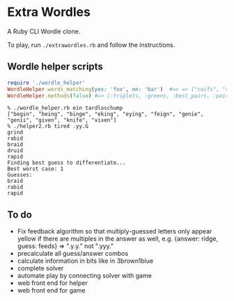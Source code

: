 # Extra Wordles

A Ruby CLI Wordle clone.

To play, run `./extrawordles.rb` and follow the instructions.

## Wordle helper scripts

```ruby
require './wordle_helper'
WordleHelper.words_matching(yes: 'foo', no: 'bar')  #=> => ["coifs", "comfy", "doffs", "felon", ...]
WordleHelper.methods(false) #=> [:triplets, :greens, :best_pairs, :pairs, :words_matching, :words5, :top10, :top15, :remaining_words, :best_next_word, :most_common_characters]
```

```
% ./wordle_helper.rb ein tardloschump
["begin", "being", "binge", "eking", "eying", "feign", "genie", "genii", "given", "knife", "vixen"]
% ./helper2.rb tired .yy.G
grind
rabid
braid
druid
rapid
Finding best guess to differentiate...
Best worst case: 1
Guesses:
braid
rabid
rapid
```

## To do

* Fix feedback algorithm so that multiply-guessed letters only appear yellow if there are multiples in the answer as well, e.g. {answer: ridge, guess: feeds} => ".y.y." not ".yyy."
* precalculate all guess/answer combos
* calculate information in bits like in 3brown1blue
* complete solver
* automate play by connecting solver with game
* web front end for helper
* web front end for game
